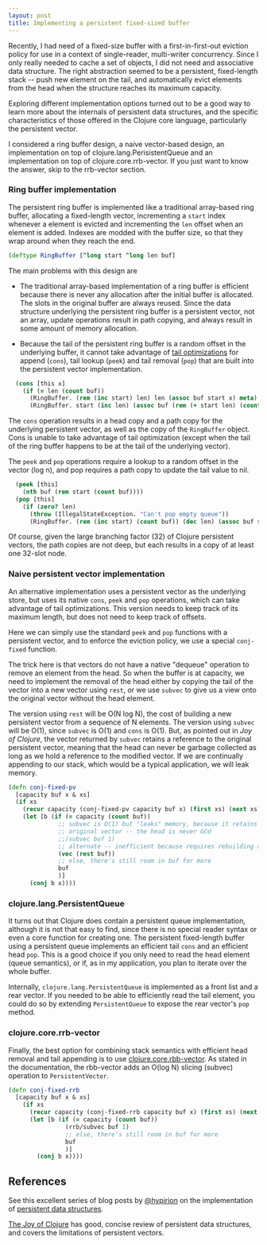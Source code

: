 ```yaml
---
layout: post
title: Implementing a persistent fixed-sized buffer
---
```


Recently, I had need of a fixed-size buffer with a first-in-first-out eviction policy for use in a context of single-reader, multi-writer concurrency.  Since I only really needed to cache a set of objects, I did not need and associative data structure.  The right abstraction seemed to be a persistent, fixed-length stack -- push new element on the tail, and automatically evict elements from the head when the structure reaches its maximum capacity.

Exploring different implementation options turned out to be a good way to learn more about the internals of persistent data structures, and the specific characteristics of those offered in the Clojure core language, particularly the persistent vector.

I considered a ring buffer design, a naive vector-based design, an implementation on top of clojure.lang.PerisistentQueue and an implementation on top of clojure.core.rrb-vector.  If you just want to know the answer, skip to the rrb-vector section.

### Ring buffer implementation

The persistent ring buffer is implemented like a traditional array-based ring buffer, allocating a fixed-length vector, incrementing a `start` index whenever a element is evicted and incrementing the `len` offset when an element is added.  Indexes are modded with the buffer size, so that they wrap around when they reach the end.

```clojure
(deftype RingBuffer [^long start ^long len buf]
```

The main problems with this design are

* The traditional array-based implementation of a ring buffer is efficient because there is never any allocation after the initial buffer is allocated.  The slots in the original buffer are always reused.  Since the data structure underlying the persistent ring buffer is a persistent vector, not an array, update operations result in path copying, and always result in some amount of memory allocation.

* Because the tail of the persistent ring buffer is a random offset in the underlying buffer, it cannot take advantage of [tail optimizations](http://hypirion.com/musings/understanding-persistent-vector-pt-3) for append (`cons`), tail lookup (`peek`) and tail removal (`pop`) that are built into the persistent vector implementation.

```clojure
  (cons [this x]
    (if (= len (count buf))
      (RingBuffer. (rem (inc start) len) len (assoc buf start x) meta)
      (RingBuffer. start (inc len) (assoc buf (rem (+ start len) (count buf)) x) meta)))
```

The `cons` operation results in a head copy and a path copy for the underlying persistent vector, as well as the copy of the `RingBuffer` object.  Cons is unable to take advantage of tail optimization (except when the tail of the ring buffer happens to be at the tail of the underlying vector).

The `peek` and `pop` operations require a lookup to a random offset in the vector (log n), and pop requires a path copy to update the tail value to nil.

```clojure
  (peek [this]
    (nth buf (rem start (count buf))))
  (pop [this]
    (if (zero? len)
      (throw (IllegalStateException. "Can't pop empty queue"))
      (RingBuffer. (rem (inc start) (count buf)) (dec len) (assoc buf start nil) meta)))
```

Of course, given the large branching factor (32) of Clojure persistent vectors, the path copies are not deep, but each results in a copy of at least one 32-slot node.

### Naive persistent vector implementation

An alternative implementation uses a persistent vector as the underlying store, but uses its native `cons`, `peek` and `pop` operations, which can take advantage of tail optimizations.  This version needs to keep track of its maximum length, but does not need to keep track of offsets.

Here we can simply use the standard `peek` and `pop` functions with a persistent vector, and to enforce the eviction policy, we use a special `conj-fixed` function.

The trick here is that vectors do not have a native "dequeue" operation to remove an element from the head.  So when the buffer is at capacity, we need to implement the removal of the head either by copying the tail of the vector into a new vector using `rest`, or we use `subvec` to give us a view onto the original vector without the head element.

The version using `rest` will be O(N log N), the cost of building a new persistent vector from a sequence of N elements.  The version using `subvec` will be O(1), since `subvec` is O(1) and `cons` is O(1).  But, as pointed out in *Joy of Clojure*, the vector returned by `subvec` retains a reference to the original persistent vector, meaning that the head can never be garbage collected as long as we hold a reference to the modified vector.  If we are continually appending to our stack, which would be a typical application, we will leak memory.


```clojure
(defn conj-fixed-pv
  [capacity buf x & xs]
  (if xs
    (recur capacity (conj-fixed-pv capacity buf x) (first xs) (next xs))
    (let [b (if (= capacity (count buf))
              ;; subvec is O(1) but "leaks" memory, because it retains a reference to the
              ;; original vector -- the head is never GCd
              ;;(subvec buf 1)
              ;; alternate -- inefficient because requires rebuilding a vector from a sequence
              (vec (rest buf))
              ;; else, there's still room in buf for more 
              buf
              )]
      (conj b x))))
```

### clojure.lang.PersistentQueue

It turns out that Clojure does contain a persistent queue implementation, although it is not that easy to find, since there is no special reader syntax or even a core function for creating one.  The persistent fixed-length buffer using a persistent queue implements an efficient tail `cons` and an efficient head `pop`.  This is a good choice if you only need to read the head element (queue semantics), or if, as in my application, you plan to iterate over the whole buffer.

Internally, `clojure.lang.PersistentQueue` is implemented as a front list and a rear vector.  If you needed to be able to efficiently read the tail element, you could do so by extending `PersistentQueue` to expose the rear vector's `pop` method.


### clojure.core.rrb-vector

Finally, the best option for combining stack semantics with efficient head removal and tail appending is to use [clojure.core.rbb-vector](https://github.com/clojure/core.rrb-vector).  As stated in the documentation, the rbb-vector adds an O(log N) slicing (subvec) operation to `PersistentVector`.


```clojure
(defn conj-fixed-rrb
  [capacity buf x & xs]
    (if xs
      (recur capacity (conj-fixed-rrb capacity buf x) (first xs) (next xs))
      (let [b (if (= capacity (count buf))
                (rrb/subvec buf 1)
                ;; else, there's still room in buf for more 
                buf
                )]
        (conj b x))))
```

## References

See this excellent series of blog posts by [@hypirion](https://twitter.com/hyPiRion) on the implementation of [persistent data structures](http://hypirion.com/musings/understanding-persistent-vector-pt-1).

[The Joy of Clojure](http://www.manning.com/fogus2) has good, concise review of persistent data structures, and covers the limitations of persistent vectors.
